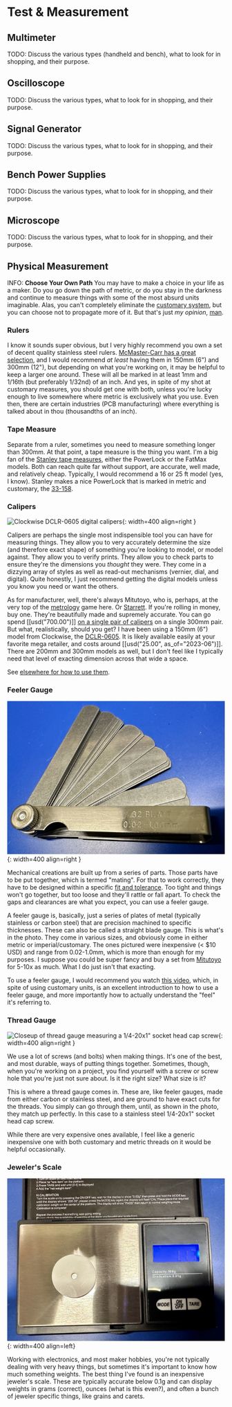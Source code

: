 # Test & Measurement

## Multimeter

TODO: Discuss the various types (handheld and bench), what to look for
in shopping, and their purpose. 
## Oscilloscope

TODO: Discuss the various types, what to look for in shopping, and their
purpose.

## Signal Generator

TODO: Discuss the various types, what to look for in shopping, and their
purpose.

## Bench Power Supplies

TODO: Discuss the various types, what to look for in shopping, and their
purpose.

## Microscope

TODO: Discuss the various types, what to look for in shopping, and their
purpose.

## Physical Measurement

INFO: **Choose Your Own Path** You may have to make a choice in your
life as a maker. Do you go down the path of metric, or do you stay in
the darkness and continue to measure things with some of the most absurd
units imaginable. Alas, you can't completely eliminate the [customary
system](https://en.wikipedia.org/wiki/United_States_customary_units),
but you can choose not to propagate more of it. But that's just _my
opinion_, [man](https://www.youtube.com/watch?v=pWdd6_ZxX8c).

### Rulers

I know it sounds super obvious, but I very highly recommend you own a
set of decent quality stainless steel rulers. [McMaster-Carr has a great
selection](https://www.mcmaster.com/products/metal-rulers/corrosion-resistant-stainless-steel-rulers-9/),
and I would recommend _at least_ having them in 150mm (6") and 300mm
(12"), but depending on what you're working on, it may be helpful to
keep a larger one around. These will all be marked in at least 1mm and
1/16th (but preferably 1/32nd) of an inch. And yes, in spite of my shot
at customary measures, you should get one with both, unless you're
lucky enough to live somewhere where metric is exclusively what you use.
Even then, there are certain industries (PCB manufacturing) where
everything is talked about in thou (thousandths of an inch).

### Tape Measure

Separate from a ruler, sometimes you need to measure something longer
than 300mm. At that point, a tape measure is the thing you want. I'm a
big fan of the [Stanley tape
measures](https://www.stanleytools.com/products/hand-tools/layout-tools/tape-measures),
either the PowerLock or the FatMax models. Both can reach quite far
without support, are accurate, well made, and relatively cheap.
Typically, I would recommend a 16 or 25 ft model (yes, I know). Stanley
makes a nice PowerLock that is marked in metric and customary, the
[33-158](https://www.stanleytools.com/product/33-158/powerlock-5-m-16-ft-x-19-mm-tape).

### Calipers

![Clockwise DCLR-0605 digital
calipers](../img/handtool-clockwise-caliper.jpg){: width=400 align=right }

Calipers are perhaps the single most indispensible tool you can have for
measuring things. They allow you to very accurately determine the size
(and therefore exact shape) of something you're looking to model, or
model against. They allow you to verify prints. They allow you to check
parts to ensure they're the dimensions you _thought_ they were. They
come in a dizzying array of styles as well as read-out mechanisms
(vernier, dial, and digital). Quite honestly, I just recommend getting
the digital models unless you know you need or want the others.

As for manufacturer, well, there's always Mitutoyo, who is, perhaps, at
the very top of the [metrology](https://en.wikipedia.org/wiki/Metrology)
game here. Or [Starrett](https://www.starrett.com/). If you're rolling
in money, buy one. They're beautifully made and supremely accurate. You
can go spend [[usd("700.00")]] [on a single pair of
calipers](https://www.tequipment.net/Mitutoyo/Digimatic-Caliper-I-M/Digital-Calipers/)
on a single 300mm pair. But what, realistically, should you get? I have
been using a 150mm (6") model from Clockwise, the
[DCLR-0605](https://clockwisetools.com/collections/clockwise-tools/products/clockwise-tools-dclr-0605-ip54-rs232-digital-caliper-6-inch?variant=18459596718176).
It is likely available easily at your favorite mega retailer, and costs
around [[usd("25.00", as_of="2023-06")]]. There are 200mm and 300mm
models as well, but I don't feel like I typically need that level of
exacting dimension across that wide a space.

See [elsewhere for how to use them](using-calipers.md).

<!--
### Micrometer

![Clockwise 1"
micrometer](../img/handtool-clockwise-inch-micrometer.jpg){: width=400 align=left }

[types of
micrometers](https://www.mitutoyo.com/products/small-tool-instruments-and-data-management/micrometers/mechanical-micrometers/).
For this, we're going to exclusively talk about an typical outside
micrometer. In my case, it is delineated in inches, but they do make
metric ones.
-->
### Feeler Gauge

![Feeler gauge set](../img/handtool-feeler-gauge.jpg){: width=400 align=right }

Mechanical creations are built up from a series of parts. Those parts
have to be put together, which is termed "mating". For that to work
correctly, they have to be designed within a specific [fit and
tolerance](../mechanical/fit.md). Too tight and things won't go
together, but too loose and they'll rattle or fall apart. To check the
gaps and clearances are what you expect, you can use a feeler gauge.

A feeler gauge is, basically, just a series of plates of metal
(typically stainless or carbon steel) that are precision machined to
specific thicknesses. These can also be called a straight blade gauge.
This is what's in the photo. They come in various sizes, and obviously
come in either metric or imperial/customary. The ones pictured were
inexpensive (< $10 USD) and range from 0.02-1.0mm, which is more than
enough for my purposes. I suppose you could be super fancy and buy a set from
[Mitutoyo](https://www.mitutoyo.com/products/small-tool-instruments-and-data-management/instruments-and-reference-gages/reference-gages/thickness-feeler-gages/)
for 5-10x as much. What I do just isn't that exacting.

To use a feeler gauge, I would recommend you watch [this
video](https://www.youtube.com/watch?v=L61KAX2-KpA), which, in spite of
using customary units, is an excellent introduction to how to use a
feeler gauge, and more importantly how to actually understand the "feel"
it's referring to.

### Thread Gauge

![Closeup of thread gauge measuring a 1/4-20x1" socket head cap
screw](../img/handtool-thread-gauge-closeup.jpg){: width=400 align=right }

We use a lot of screws (and bolts) when making things. It's one of the
best, and most durable, ways of putting things together. Sometimes,
though, when you're working on a project, you find yourself with a screw
or screw hole that you're just not sure about. Is it the right size?
What size is it?

This is where a thread gauge comes in. These are, like feeler gauges,
made from either carbon or stainless steel, and are ground to have exact
cuts for the threads. You simply can go through them, until, as shown in
the photo, they match up perfectly. In this case to a stainless steel
1/4-20x1" socket head cap screw.

While there are very expensive ones available, I feel like a generic
inexpensive one with both customary and metric threads on it would be
helpful occasionally.

### Jeweler's Scale

![Generic jeweler's scale](../img/handtool-jeweler-scale.jpg){: width=400 align=left}

Working with electronics, and most maker hobbies, you're not typically 
dealing with very heavy things, but sometimes it's important to know how 
much something weights. The best thing I've found is an inexpensive 
jeweler's scale. These are typically accurate below 0.1g and can display 
weights in grams (correct), ounces (what is this even?), and often a bunch 
of jeweler specific things, like grains and carets. 